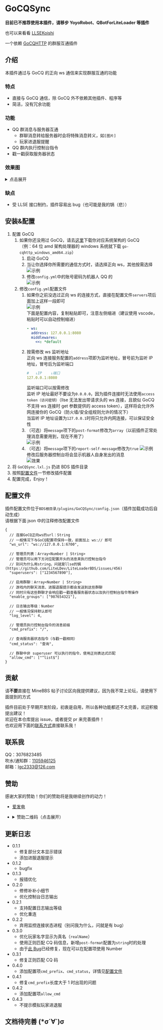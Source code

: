 <!-- markdownlint-disable MD031 MD033 MD036 -->

# GoCQSync

**目前已不推荐使用本插件，请移步 YoyoRobot、QBotForLiteLoader 等插件**

也可以来看看 [LLSEKoishi](https://github.com/lgc-LLSEDev/LLSEKoishi)

一个依赖 [GoCQHTTP](https://github.com/Mrs4s/go-cqhttp) 的群服互通插件

## 介绍

本插件通过与 GoCQ 的正向 ws 通信来实现群服互通的功能

### 特点

- 直接与 GoCQ 通信，除 GoCQ 外不依赖其他插件、程序等
- 简洁，没有冗余功能

### 功能

- QQ 群消息与服务器互通
  - 群聊消息转给服务器时会将特殊消息转义，如`[图片]`
  - 玩家进退服提醒
- QQ 群内执行控制台指令
- 戳一戳获取服务器状态

### 效果图

<details>
  <summary>点击展开</summary>

![群聊](https://raw.githubusercontent.com/lgc-LLSEDev/readme/main/GoCQSync/4b58ead66f2bfb75.png)
![服务器内](https://raw.githubusercontent.com/lgc-LLSEDev/readme/main/GoCQSync/-e0426ee8a4b2559.jpg)

</details>

### 缺点

- 受 LLSE 接口制约，插件容易出 bug（也可能是我的锅（悲））

## 安装&配置

1. 配置 GoCQ
   1. 如果你还没用过 GoCQ，请去[这里](https://github.com/Mrs4s/go-cqhttp/releases)下载你对应系统架构的 GoCQ  
      （例：64 位 amd 架构处理器的 windows 系统就下载 `go-cqhttp_windows_amd64.zip`）
      1. 启动 GoCQ
      2. 当让你选择你所需要的通信方式时，请选择正向 ws，其他按需选择  
         ![示例](https://raw.githubusercontent.com/lgc-LLSEDev/readme/main/GoCQSync/112.png)
      3. 修改`config.yml`中的账号密码为机器人 QQ 的  
         ![示例](https://raw.githubusercontent.com/lgc-LLSEDev/readme/main/GoCQSync/113.png)
   2. 修改`config.yml`配置文件
      1. 如果你之前没选过正向 ws 的连接方式，直接在配置文件`servers`项后面加上这样一段即可  
         ![示例](https://raw.githubusercontent.com/lgc-LLSEDev/readme/main/GoCQSync/121.png)  
         下面是配置内容，复制粘贴即可，注意左侧缩进（建议使用 vscode，粘贴时可以自动控制缩进）
         ```yml
         - ws:
           address: 127.0.0.1:8080
           middlewares:
             <<: *default
         ```
      2. 按需修改 ws 监听地址  
         正向 ws 连接服务配置的`address`项即为监听地址，冒号前为监听 IP 地址，冒号后为监听端口
         ```yml
         #   ↓IP    ↓端口
         127.0.0.1:8080
         ```
         监听端口可以按需修改  
         监听 IP 地址最好不要设为`0.0.0.0`，因为插件连接时无法使用`access token（访问密钥）`（llse 无法发出带请求头的 ws 连接，且貌似 GoCQ 不支持 ws 连接时 get 参数提供的 access token），这样将会允许外网连接你的 GoCQ（防火墙/安全组规则允许的情况下）  
         当监听 IP 地址设置为`127.0.0.1`时将只允许内网连接，可以保证安全性
      3. （可选）将`message`项下的`post-format`修改为`array`（以前插件正常处理消息需要用到，现在不用了）  
         ![示例](https://raw.githubusercontent.com/lgc-LLSEDev/readme/main/GoCQSync/123.png)
      4. （可选）将`message`项下的`report-self-message`修改为`true`
         ![示例](https://raw.githubusercontent.com/lgc-LLSEDev/readme/main/GoCQSync/124.png)  
         修改后服务器控制台将会显示机器人自身发出的消息  
         ![效果](https://raw.githubusercontent.com/lgc-LLSEDev/readme/main/GoCQSync/1242.png)
2. 将 `GoCQSync.lxl.js` 扔进 BDS 插件目录
3. 按照[配置文件](#配置文件)一节修改插件配置
4. 配置完成，Enjoy！

## 配置文件

插件配置文件位于`BDS根目录/plugins/GoCQSync/config.json`（插件加载成功后自动生成）  
请根据下面 json 中的注释修改配置文件

```jsonc
{
  // 连接GoCQ正向ws的url：String
  // 一般情况下与GoCQ配置项保持一致，前面加上 ws:// 即可
  "ws_url": "ws://127.0.0.1:6700",

  // 管理员列表：Array<Number | String>
  // 管理员可以用下方对应配置开头的消息来执行控制台指令
  // 别问为什么用string，问就是llse的锅 (https://github.com/LiteLDev/LiteLoaderBDS/issues/456)
  "superusers": ["1234567890"],

  // 启用群聊：Array<Number | String>
  // 游戏内的聊天消息、进服退服提示都会发送到这些群聊
  // 同时只有这些群聊才会响应戳一戳查看服务器状态以及执行控制台指令等操作
  "enable_groups": ["987654321"],

  // 日志输出等级：Number
  // 一般情况保持默认即可
  "log_level": 4,

  // 管理员执行控制台指令的消息前缀
  "cmd_prefix": "/",

  // 查询服务器状态指令（与戳一戳相同）
  "cmd_status": "查询",

  // 群聊中非 superuser 可以执行的指令，使用正则表达式匹配
  "allow_cmd": ["^list$"]
}
```

## 贡献

请**不要**直接在 MineBBS 帖子讨论区向我提供建议，因为我不常上论坛，请使用下面提到的方式

插件目前处于早期开发阶段，初衷是自用，所以各种功能都还不太完善，欢迎积极提出建议！  
欢迎在本仓库提出 issue，或者提交 pr 来完善插件！  
也欢迎用下面的[联系方式](#联系我)直接联系我！

## 联系我

QQ：3076823485  
吹水/通知群：[1105946125](https://jq.qq.com/?_wv=1027&k=Z3n1MpEp)  
邮箱：<lgc2333@126.com>

## 赞助

感谢大家的赞助！你们的赞助将是我继续创作的动力！

- [爱发电](https://afdian.net/@lgc2333)
- <details>
    <summary>赞助二维码（点击展开）</summary>

  ![讨饭](https://raw.githubusercontents.com/lgc2333/ShigureBotMenu/master/src/imgs/sponsor.png)

  </details>

## 更新日志

- 0.1.1
  - 修复部分文本显示错误
  - 添加进服退服提示
- 0.1.2
  - bugfix
- 0.1.3
  - 报错优化
- 0.2.0
  - 修修补补小细节
  - 优化控制台日志输出
- 0.2.1
  - 支持配置日志输出等级
  - 优化重连
- 0.2.2
  - 弃用监控连接状态进程（别问我为什么，问就是有 bug）
- 0.3.0
  - 优化玩家名字显示为真名（`realName`）
  - 使用正则匹配 CQ 码信息，新增`post-format`配置为`string`时的处理
  - 由于[此 Bug](https://github.com/LiteLDev/LiteLoaderBDS/issues/456)已经修复，现在可以在配置项使用 Number
- 0.3.1
  - 修复正则匹配 CQ 码
- 0.4.0
  - 添加配置项`cmd_prefix`、`cmd_status`，详情见[配置文件](#配置文件)
- 0.4.1
  - 修复`cmd_prefix`长度大于 1 时出现的问题
- 0.4.2
  - 添加配置项`allow_cmd`
- 0.4.3
  - 不提示模拟玩家进退服

## 文档待完善 (\*σ´∀`)σ
